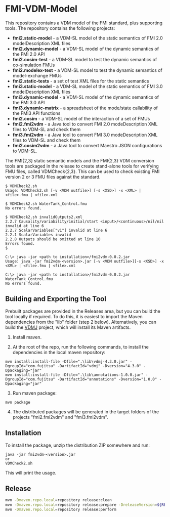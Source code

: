 # FMI-VDM-Model

This repository contains a VDM model of the FMI standard, plus supporting tools. The repository contains the following projects:

* **fmi2.static-model** - a VDM-SL model of the static semantics of FMI 2.0 modelDescription XML files
* **fmi2.dynamic-model** - a VDM-SL model of the dynamic semantics of the FMI 2.0 API
* **fmi2.cosim-test** - a VDM-SL model to test the dynamic semantics of co-simulation FMUs
* **fmi2.modelex-test** - a VDM-SL model to test the dynamic semantics of model-exchange FMUs
* **fmi2.static-tests** - a set of test XML files for the static semantics
* **fmi3.static-model** - a VDM-SL model of the static semantics of FMI 3.0 modelDescription XML files
* **fmi3.dynamic-model** - a VDM-SL model of the dynamic semantics of the FMI 3.0 API
* **fmi3.dynamic-matrix** - a spreadsheet of the mode/state callability of the FMI3 API functions
* **fmi2.cosim** - a VDM-SL model of the interaction of a set of FMUs
* **fmi2.fmi2vdm** - a Java tool to convert FMI 2.0 modeDescription XML files to VDM-SL and check them
* **fmi3.fmi2vdm** - a Java tool to convert FMI 3.0 modeDescription XML files to VDM-SL and check them
* **fmi2.cosim2vdm** - a Java tool to convert Maestro JSON configurations to VDM-SL.

The FMI\{2,3\} static semantic models and the FMI\{2,3\} VDM conversion tools are packaged in the release to create stand-alone tools for verifying FMU files, called VDMCheck\{2,3\}. This can be used to check existing FMI version 2 or 3 FMU files against the standard.

```
$ VDMCheck2.sh
Usage: VDMCheck2.sh [-v <VDM outfile>] [-s <XSD>] -x <XML> | <file>.fmu | <file>.xml

$ VDMCheck2.sh WaterTank_Control.fmu
No errors found.

$ VDMCheck2.sh invalidOutputs2.xml
2.2.7 Causality/variability/initial/start <input>/<continuous>/nil/nil invalid at line 6
2.2.7 ScalarVariables["v1"] invalid at line 6
2.2.1 ScalarVariables invalid
2.2.8 Outputs should be omitted at line 10
Errors found.
$

C:\> java -jar <path to installation>/fmi2vdm-0.0.2.jar
Usage: java -jar fmi2vdm-<version>.jar [-v <VDM outfile>][-s <XSD>] -x <XML> | <file>.fmu | <file>.xml

C:\> java -jar <path to installation>/fmi2vdm-0.0.2.jar WaterTank_Control.fmu 
No errors found.
```

## Building and Exporting the Tool

Prebuilt packages are provided in the Releases area, but you can build the tool locally if required. To do this, it is easiest to import the Maven dependencies from the "lib" folder (step 2 below). Alternatively, you can build the [VDMJ](https://github.com/nickbattle/vdmj) project, which will install its Maven artifacts.

1. Install maven.

2. At the root of the repo, run the following commands, to install the dependencies in the local maven repository:
```
mvn install:install-file -Dfile=".\lib\vdmj-4.3.0.jar" -DgroupId="com.fujitsu" -DartifactId="vdmj" -Dversion="4.3.0" -Dpackaging="jar"
mvn install:install-file -Dfile=".\lib\annotations-1.0.0.jar" -DgroupId="com.fujitsu" -DartifactId="annotations" -Dversion="1.0.0" -Dpackaging="jar"
```

3. Run maven package:
```
mvn package
```

4. The distributed packages will be generated in the target folders of the projects "fmi2.fmi2vdm" and "fmi3.fmi2vdm".

## Installation

To install the package, unzip the distribution ZIP somewhere and run:
```
java -jar fmi2vdm-<version>.jar
or
VDMCheck2.sh
```
This will print the usage.

## Release 

~~~bash
mvn -Dmaven.repo.local=repository release:clean
mvn -Dmaven.repo.local=repository release:prepare -DreleaseVersion=${RELEASE_VER} -DdevelopmentVersion=${NEW_DEV_VER}
mvn -Dmaven.repo.local=repository release:perform
~~~
